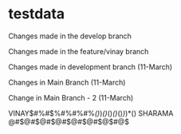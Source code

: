 # testdata

Changes made in the develop branch

Changes made in the feature/vinay branch

Changes made in development branch (11-March)

Changes in Main Branch (11-March)

Change in Main Branch - 2 (11-March)


VINAY$#%#$%#$%#$%#$%#$%#$%#$%*()*)*()*()*()*()*)*)*()
SHARAMA @#$@#$@#$@#$@#$@#$@$#@$


